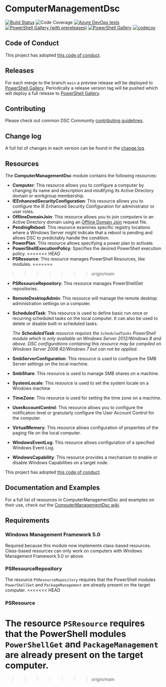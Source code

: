 # ComputerManagementDsc

[![Build Status](https://dev.azure.com/dsccommunity/ComputerManagementDsc/_apis/build/status/dsccommunity.ComputerManagementDsc?branchName=main)](https://dev.azure.com/dsccommunity/ComputerManagementDsc/_build/latest?definitionId=18&branchName=main)
![Code Coverage](https://img.shields.io/azure-devops/coverage/dsccommunity/ComputerManagementDsc/18/main)
[![Azure DevOps tests](https://img.shields.io/azure-devops/tests/dsccommunity/ComputerManagementDsc/18/main)](https://dsccommunity.visualstudio.com/ComputerManagementDsc/_test/analytics?definitionId=18&contextType=build)
[![PowerShell Gallery (with prereleases)](https://img.shields.io/powershellgallery/vpre/ComputerManagementDsc?label=ComputerManagementDsc%20Preview)](https://www.powershellgallery.com/packages/ComputerManagementDsc/)
[![PowerShell Gallery](https://img.shields.io/powershellgallery/v/ComputerManagementDsc?label=ComputerManagementDsc)](https://www.powershellgallery.com/packages/ComputerManagementDsc/)
[![codecov](https://codecov.io/gh/dsccommunity/ComputerManagementDsc/branch/main/graph/badge.svg)](https://codecov.io/gh/dsccommunity/ComputerManagementDsc)

## Code of Conduct

This project has adopted [this code of conduct](CODE_OF_CONDUCT.md).

## Releases

For each merge to the branch `main` a preview release will be
deployed to [PowerShell Gallery](https://www.powershellgallery.com/).
Periodically a release version tag will be pushed which will deploy a
full release to [PowerShell Gallery](https://www.powershellgallery.com/).

## Contributing

Please check out common DSC Community [contributing guidelines](https://dsccommunity.org/guidelines/contributing).

## Change log

A full list of changes in each version can be found in the [change log](CHANGELOG.md).

## Resources

The **ComputerManagementDsc** module contains the following resources:

- **Computer**: This resource allows you to configure a computer by changing its
  name and description and modifying its Active Directory domain or workgroup
  membership.
- **IEEnhancedSecurityConfiguration**: This resource allows you to configure
  the IE Enhanced Security Configuration for administrator or user roles.
- **OfflineDomainJoin**: This resource allows you to join computers to an Active
  Directory domain using an [Offline Domain Join](https://technet.microsoft.com/en-us/library/offline-domain-join-djoin-step-by-step(v=ws.10).aspx)
  request file.
- **PendingReboot**: This resource examines specific registry locations where
  a Windows Server might indicate that a reboot is pending and allows DSC to
  predictably handle the condition.
- **PowerPlan**: This resource allows specifying a power plan to activate.
- **PowerShellExecutionPolicy**: Specifies the desired PowerShell execution policy.
<<<<<<< HEAD
- **PSResource**: This resource manages PowerShell Resources, like modules.
=======
>>>>>>> origin/main
- **PSResourceRepository**: This resource manages PowerShellGet repositories.
- **RemoteDesktopAdmin**: This resource will manage the remote desktop administration
  settings on a computer.
- **ScheduledTask**: This resource is used to define basic run once or recurring
  scheduled tasks on the local computer. It can also be used to delete or disable
  built-in scheduled tasks.

  _The **ScheduledTask** resource requires the `ScheduledTasks` PowerShell module
  which is only available on Windows Server 2012/Windows 8 and above. DSC configurations
  containing this resource may be compiled on Windows Server 2008 R2/Windows 7 but
  can not be applied._
- **SmbServerConfiguration**: This resource is used to configure the SMB Server
  settings on the local machine.
- **SmbShare**: This resource is used to manage SMB shares on a machine.
- **SystemLocale**: This resource is used to set the system locale on a
  Windows machine
- **TimeZone**: This resource is used for setting the time zone on a machine.
- **UserAccountControl**: This resource allows you to configure the notification
  level or granularly configure the User Account Control for the computer.
- **VirtualMemory**: This resource allows configuration of properties of the
  paging file on the local computer.
- **WindowsEventLog**: This resource allows configuration of a specified
  Windows Event Log.
- **WindowsCapability**: This resource provides a mechanism to enable or disable
  Windows Capabilities on a target node.

This project has adopted [this code of conduct](CODE_OF_CONDUCT.md).

## Documentation and Examples

For a full list of resources in ComputerManagementDsc and examples on their use,
check out the [ComputerManagementDsc wiki](https://github.com/dsccommunity/ComputerManagementDsc/wiki).

## Requirements
### Windows Management Framework 5.0

Required because this module now implements class-based resources.
Class-based resources can only work on computers with Windows
Management Framework 5.0 or above.

### PSResourceRepository

The resource `PSResourceRepository` requires that the PowerShell modules `PowerShellGet` and `PackageManagement` are already present on the target computer.
<<<<<<< HEAD

### PSResource

The resource `PSResource` requires that the PowerShell modules `PowerShellGet` and `PackageManagement` are already present on the target computer.
=======
>>>>>>> origin/main
